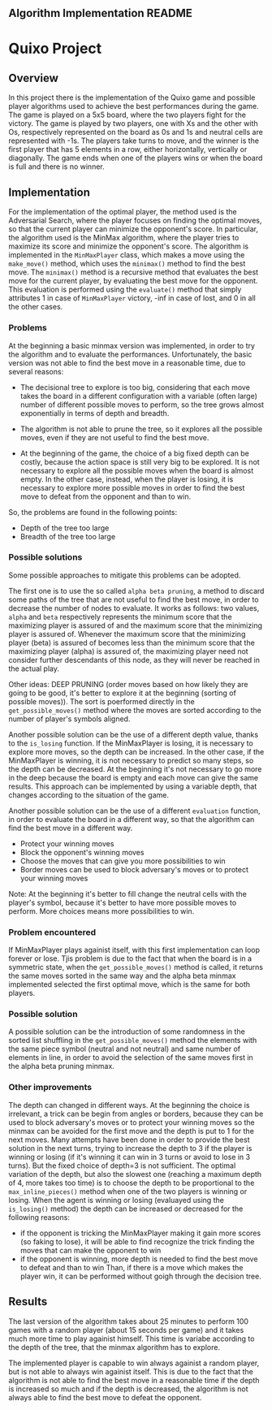 ## Algorithm Implementation README

# Quixo Project

## Overview

In this project there is the implementation of the Quixo game and possible player algorithms used to achieve the best performances during the game. The game is played on a 5x5 board, where the two players fight for the victory. The game is played by two players, one with Xs and the other with Os, respectively represented on the board as 0s and 1s and neutral cells are represented with -1s. The players take turns to move, and the winner is the first player that has 5 elements in a row, either horizontally, vertically or diagonally. The game ends when one of the players wins or when the board is full and there is no winner.

## Implementation
For the implementation of the optimal player, the method used is the Adversarial Search, where the player focuses on finding the optimal moves, so that the current player can minimize the opponent's score. In particular, the algorithm used is the MinMax algorithm, where the player tries to maximize its score and minimize the opponent's score. The algorithm is implemented in the `MinMaxPlayer` class, which makes a move using the `make_move()` method, which uses the `minimax()` method to find the best move. The `minimax()` method is a recursive method that evaluates the best move for the current player, by evaluating the best move for the opponent. This evaluation is performed using the `evaluate()` method that simply attributes 1 in case of `MinMaxPlayer` victory, -inf in case of lost, and 0 in all the other cases.

### Problems
At the beginning a basic minmax version was implemented, in order to try the algorithm and to evaluate the performances. Unfortunately, the basic version was not able to find the best move in a reasonable time, due to several reasons:

* The decisional tree to explore is too big, considering that each move takes the board in a different configuration with a variable (often large) number of different possible moves to perform, so the tree grows almost exponentially in terms of depth and breadth.

* The algorithm is not able to prune the tree, so it explores all the possible moves, even if they are not useful to find the best move.

* At the beginning of the game, the choice of a big fixed depth can be costly, because the action space is still very big to be explored. It is not necessary to explore all the possible moves when the board is almost empty. In the other case, instead, when the player is losing, it is necessary to explore more possible moves in order to find the best move to defeat from the opponent and than to win.

So, the problems are found in the following points:

* Depth of the tree too large
* Breadth of the tree too large


### Possible solutions
Some possible approaches to mitigate this problems can be adopted.

The first one is to use the so called `alpha beta pruning`, a method to discard some paths of the tree that are not useful to find the best move, in order to decrease the number of nodes to evaluate. It works as follows: two values, `alpha` and `beta` respectively represents the minimum score that the maximizing player is assured of and the maximum score that the minimizing player is assured of. Whenever the maximum score that the minimizing player (beta) is assured of becomes less than the minimum score that the maximizing player (alpha) is assured of, the maximizing player need not consider further descendants of this node, as they will never be reached in the actual play.

Other ideas: DEEP PRUNING (order moves based on how likely they are going to be good, it's better to explore it at the beginning (sorting of possible moves)). The sort is poerformed directly in the `get_possible_moves()` method where the moves are sorted according to the number of player's symbols aligned.

Another possible solution can be the use of a different depth value, thanks to the `is_losing` function. If the MinMaxPlayer is losing, it is necessary to explore more moves, so the depth can be increased. In the other case, if the MinMaxPlayer is winning, it is not necessary to predict so many steps, so the depth can be decreased. At the beginning it's not necessary to go more in the deep because the board is empty and each move can give the same results. This approach can be implemented by using a variable depth, that changes according to the situation of the game.

Another possible solution can be the use of a different `evaluation` function, in order to evaluate the board in a different way, so that the algorithm can find the best move in a different way.
* Protect your winning moves
* Block the opponent's winning moves
* Choose the moves that can give you more possibilities to win
* Border moves can be used to block adversary's moves or to protect your winning moves


Note: At the beginning it's better to fill change the neutral cells with the player's symbol, because it's better to have more possible moves to perform. More choices means more possibilities to win.

### Problem encountered
If MinMaxPlayer plays againist itself, with this first implementation can loop forever or lose. Tjis problem is due to the fact that when the board is in a symmetric state, when the `get_possible_moves()` method is called, it returns the same moves sorted in the same way and the alpha beta minmax implemented selected the first optimal move, which is the same for both players.

### Possible solution
A possible solution can be the introduction of some randomness in the sorted list shuffling in the `get_possible_moves()` method the elements with the same piece symbol (neutral and not neutral) and same number of elements in line, in order to avoid the selection of the same moves first in the alpha beta pruning minmax. 

### Other improvements
The depth can changed in different ways. At the beginning the choice is irrelevant, a trick can be begin from angles or borders, because they can be used to block adversary's moves or to protect your winning moves so the minmax can be avoided for the first move and the depth is put to 1 for the next moves. Many attempts have been done in order to provide the best solution in the next turns, trying to increase the depth to 3 if the player is winning or losing (if it's winning it can win in 3 turns or avoid to lose in 3 turns). But the fixed choice of depth=3 is not sufficient. The optimal variation of the depth, but also the slowest one (reaching a maximum depth of 4, more takes too time) is to choose the depth to be proportional to the `max_inline_pieces()` method when one of the two players is winning or losing. When the agent is winning or losing (evaluayed using the `is_losing()` method) the depth can be increased or decreased for the following reasons:
* if the opponent is tricking the MinMaxPlayer making it gain more scores (so faking to lose), it will be able to find recognize the trick finding the moves that can make the opponent to win
* if the opponent is winning, more depth is needed to find the best move to defeat and than to win
Than, if there is a move which makes the player win, it can be performed without goigh through the decision tree.

<!-- 
Potrei anche provare a salvare da qualche parte dei pezzi di albero se possono essere riciclati => Non utile perche se vado piu in profondita non posso riutilizzare i pezzi di albero gia esplorati.
 -->

## Results

The last version of the algorithm takes about 25 minutes to perform 100 games with a random player (about 15 seconds per game) and it takes much more time to play againist himself. This time is variabe according to the depth of the tree, that the minmax algorithm has to explore.

The implemented player is capable to win always againist a random player, but is not able to always win againist itself. This is due to the fact that the algorithm is not able to find the best move in a reasonable time if the depth is increased so much and if the depth is decreased, the algorithm is not always able to find the best move to defeat the opponent.